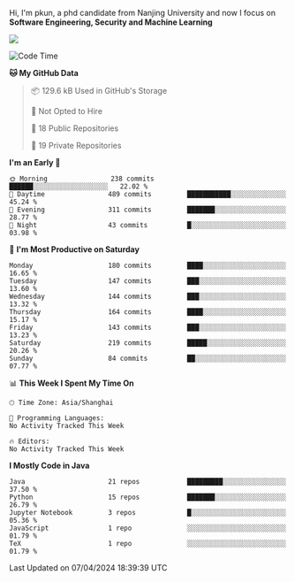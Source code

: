 Hi, I'm pkun, a phd candidate from Nanjing University and now I focus on **Software Engineering, Security and Machine Learning**

<!--![GitHub Snake Light](https://github.com/pppppkun/pppppkun/blob/output/github-snake.svg#gh-light-mode-only)-->
<!--![GitHub Snake dark](https://github.com/pppppkun/pppppkun/blob/output/github-snake-dark.svg#gh-dark-mode-only)-->

![](https://komarev.com/ghpvc/?username=pppppkun)
<!--START_SECTION:waka-->
![Code Time](http://img.shields.io/badge/Code%20Time-1%2C995%20hrs%2010%20mins-blue)

**🐱 My GitHub Data** 

> 📦 129.6 kB Used in GitHub's Storage 
 > 
> 🚫 Not Opted to Hire
 > 
> 📜 18 Public Repositories 
 > 
> 🔑 19 Private Repositories 
 > 
**I'm an Early 🐤** 

```text
🌞 Morning                238 commits         ██████░░░░░░░░░░░░░░░░░░░   22.02 % 
🌆 Daytime                489 commits         ███████████░░░░░░░░░░░░░░   45.24 % 
🌃 Evening                311 commits         ███████░░░░░░░░░░░░░░░░░░   28.77 % 
🌙 Night                  43 commits          █░░░░░░░░░░░░░░░░░░░░░░░░   03.98 % 
```
📅 **I'm Most Productive on Saturday** 

```text
Monday                   180 commits         ████░░░░░░░░░░░░░░░░░░░░░   16.65 % 
Tuesday                  147 commits         ███░░░░░░░░░░░░░░░░░░░░░░   13.60 % 
Wednesday                144 commits         ███░░░░░░░░░░░░░░░░░░░░░░   13.32 % 
Thursday                 164 commits         ████░░░░░░░░░░░░░░░░░░░░░   15.17 % 
Friday                   143 commits         ███░░░░░░░░░░░░░░░░░░░░░░   13.23 % 
Saturday                 219 commits         █████░░░░░░░░░░░░░░░░░░░░   20.26 % 
Sunday                   84 commits          ██░░░░░░░░░░░░░░░░░░░░░░░   07.77 % 
```


📊 **This Week I Spent My Time On** 

```text
🕑︎ Time Zone: Asia/Shanghai

💬 Programming Languages: 
No Activity Tracked This Week

🔥 Editors: 
No Activity Tracked This Week
```

**I Mostly Code in Java** 

```text
Java                     21 repos            █████████░░░░░░░░░░░░░░░░   37.50 % 
Python                   15 repos            ███████░░░░░░░░░░░░░░░░░░   26.79 % 
Jupyter Notebook         3 repos             █░░░░░░░░░░░░░░░░░░░░░░░░   05.36 % 
JavaScript               1 repo              ░░░░░░░░░░░░░░░░░░░░░░░░░   01.79 % 
TeX                      1 repo              ░░░░░░░░░░░░░░░░░░░░░░░░░   01.79 % 
```




 Last Updated on 07/04/2024 18:39:39 UTC
<!--END_SECTION:waka-->
